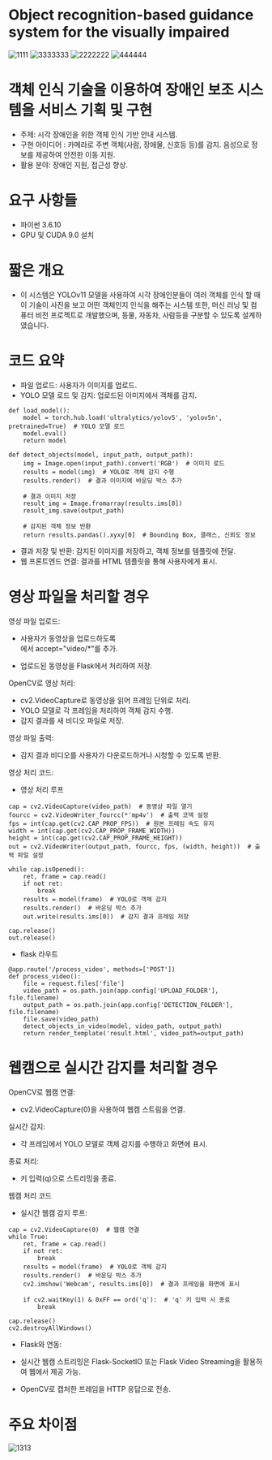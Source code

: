 # Object recognition-based guidance system for the visually impaired
![1111](https://github.com/user-attachments/assets/8af4e06d-d85c-4727-bbbf-b8b41233154f) ![3333333](https://github.com/user-attachments/assets/1d655a2d-c12c-4bc9-9685-a017b3b1a3af)
![2222222](https://github.com/user-attachments/assets/10c1a171-d754-4393-bab6-1a0f6deb4598) ![444444](https://github.com/user-attachments/assets/2cdf18df-c7e4-49d6-9d8e-13ff7335df28)

# 객체 인식 기술을 이용하여 장애인 보조 시스템을 서비스 기획 및 구현

- 주제: 시각 장애인을 위한 객체 인식 기반 안내 시스템.
- 구현 아이디어 : 카메라로 주변 객체(사람, 장애물, 신호등 등)를 감지.
                 음성으로 정보를 제공하여 안전한 이동 지원.
- 활용 분야: 장애인 지원, 접근성 향상.

# 요구 사항들

- 파이썬 3.6.10
- GPU 및 CUDA 9.0 설치

# 짧은 개요
- 이 시스템은 YOLOv11 모델을 사용하여 시각 장애인분들이 여러 객체를 인식 할 때 이 기술이 사진을 보고 어떤 객체인지 인식을 해주는 시스템 또한,  머신 러닝 및 컴퓨터 비전 프로젝트로 개발했으며, 동물, 자동차, 사람등을 구분할 수 있도록 설계하였습니다.

# 코드 요약

- 파일 업로드: 사용자가 이미지를 업로드.
- YOLO 모델 로드 및 감지: 업로드된 이미지에서 객체를 감지.
```
def load_model():
    model = torch.hub.load('ultralytics/yolov5', 'yolov5n', pretrained=True)  # YOLO 모델 로드
    model.eval()
    return model

def detect_objects(model, input_path, output_path):
    img = Image.open(input_path).convert('RGB')  # 이미지 로드
    results = model(img)  # YOLO로 객체 감지 수행
    results.render()  # 결과 이미지에 바운딩 박스 추가

    # 결과 이미지 저장
    result_img = Image.fromarray(results.ims[0])
    result_img.save(output_path)

    # 감지된 객체 정보 반환
    return results.pandas().xyxy[0]  # Bounding Box, 클래스, 신뢰도 정보
```
- 결과 저장 및 반환: 감지된 이미지를 저장하고, 객체 정보를 템플릿에 전달.
- 웹 프론트엔드 연결: 결과를 HTML 템플릿을 통해 사용자에게 표시.

 # 영상 파일을 처리할 경우
 
 영상 파일 업로드:
 
- 사용자가 동영상을 업로드하도록 <form>에서 accept="video/*"를 추가.
- 업로드된 동영상을 Flask에서 처리하여 저장.
  
OpenCV로 영상 처리:

- cv2.VideoCapture로 동영상을 읽어 프레임 단위로 처리.
- YOLO 모델로 각 프레임을 처리하여 객체 감지 수행.
- 감지 결과를 새 비디오 파일로 저장.
  
영상 파일 출력:

- 감지 결과 비디오를 사용자가 다운로드하거나 시청할 수 있도록 반환.

영상 처리 코드: 

- 영상 처리 루프
```
cap = cv2.VideoCapture(video_path)  # 동영상 파일 열기
fourcc = cv2.VideoWriter_fourcc(*'mp4v')  # 출력 코덱 설정
fps = int(cap.get(cv2.CAP_PROP_FPS))  # 원본 프레임 속도 유지
width = int(cap.get(cv2.CAP_PROP_FRAME_WIDTH))
height = int(cap.get(cv2.CAP_PROP_FRAME_HEIGHT))
out = cv2.VideoWriter(output_path, fourcc, fps, (width, height))  # 출력 파일 설정

while cap.isOpened():
    ret, frame = cap.read()
    if not ret:
        break
    results = model(frame)  # YOLO로 객체 감지
    results.render()  # 바운딩 박스 추가
    out.write(results.ims[0])  # 감지 결과 프레임 저장

cap.release()
out.release()
```

- flask 라우트
```
@app.route('/process_video', methods=['POST'])
def process_video():
    file = request.files['file']
    video_path = os.path.join(app.config['UPLOAD_FOLDER'], file.filename)
    output_path = os.path.join(app.config['DETECTION_FOLDER'], file.filename)
    file.save(video_path)
    detect_objects_in_video(model, video_path, output_path)
    return render_template('result.html', video_path=output_path)
```

# 웹캠으로 실시간 감지를 처리할 경우

OpenCV로 웹캠 연결:

- cv2.VideoCapture(0)을 사용하여 웹캠 스트림을 연결.
  
실시간 감지:

- 각 프레임에서 YOLO 모델로 객체 감지를 수행하고 화면에 표시.
  
종료 처리:

- 키 입력(q)으로 스트리밍을 종료.

웹캠 처리 코드

- 실시간 웹캠 감지 루프:

```
cap = cv2.VideoCapture(0)  # 웹캠 연결
while True:
    ret, frame = cap.read()
    if not ret:
        break
    results = model(frame)  # YOLO로 객체 감지
    results.render()  # 바운딩 박스 추가
    cv2.imshow('Webcam', results.ims[0])  # 결과 프레임을 화면에 표시

    if cv2.waitKey(1) & 0xFF == ord('q'):  # 'q' 키 입력 시 종료
        break

cap.release()
cv2.destroyAllWindows()
```

- Flask와 연동:
  
- 실시간 웹캠 스트리밍은 Flask-SocketIO 또는 Flask Video Streaming을 활용하여 웹에서 제공 가능.
- OpenCV로 캡처한 프레임을 HTTP 응답으로 전송.

# 주요 차이점

![1313](https://github.com/user-attachments/assets/144d87e0-1d00-4ecd-a7f5-5aac67828f25)
